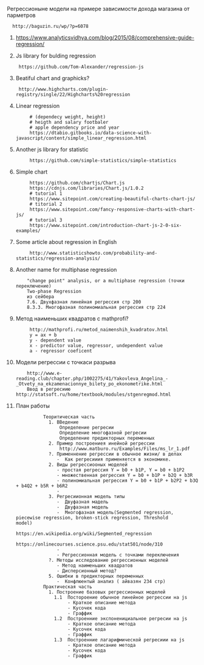 Регрессионыне модели на примере зависимости дохода магазина от парметров
      
      http://baguzin.ru/wp/?p=6078


1. https://www.analyticsvidhya.com/blog/2015/08/comprehensive-guide-regression/

2. Js library for bulding regression
      
        https://github.com/Tom-Alexander/regression-js
3. Beatiful chart and graphicks?
        
        http://www.highcharts.com/plugin-registry/single/22/Highcharts%20regression
4. Linear regression
            
            # (dependecy weight, height)
            # heigth and salary footbaler
            # apple dependency price and year 
            https://dtabio.gitbooks.io/data-science-with-javascript/content/simple_linear_regression.html
5. Another js library for statistic 
            
            https://github.com/simple-statistics/simple-statistics
6. Simple chart 
            
            https://github.com/chartjs/Chart.js
            https://cdnjs.com/libraries/Chart.js/1.0.2
            # tutorial 1
            https://www.sitepoint.com/creating-beautiful-charts-chart-js/
            # titorial 2
            https://www.sitepoint.com/fancy-responsive-charts-with-chart-js/
            # tutorial 3
            https://www.sitepoint.com/introduction-chart-js-2-0-six-examples/

7. Some article about regression in English
            
            http://www.statisticshowto.com/probability-and-statistics/regression-analysis/
            
            
8.  Another name for multiphase regression 
            
            "change point" analysis, or a multiphase regression (точки переключение)
            Two-phase Regression
            из сейбера
            7.6. Двухфазная линейная регрессия стр 200
            8.3.3. Многофазная полиномиальная регрессия стр 224
            
9. Метод наименьших квадратов с mathprofi?
            
            http://mathprofi.ru/metod_naimenshih_kvadratov.html
            y = ax + b
            y - dependent value 
            x - predictor value, regressor, undependent value
            a - regressor coeficent
10. Модели регрессии с точкаси разрыва
            
            http://www.e-reading.club/chapter.php/1002275/41/Yakovleva_Angelina_-_Otvety_na_ekzamenacionnye_bilety_po_ekonometrike.html
            Ввод в регресиию http://statsoft.ru/home/textbook/modules/stgenregmod.html
            
11. План работы
                  
                  Теоритическая часть
                    1. ВВедение 
                        Определение регресии
                        Определение многофазной регресии
                        Определение предикторных переменных
                    2. Пример построениея инейной регрессии
                        http://www.matburo.ru/Examples/Files/ms_lr_1.pdf    
                    ?. Применнение регрессии в обычное жизни/ в делах
                       -  Как регресииия применяется в экономике.
                    2. Виды регрессиооных моделей
                       - простая регрессия Y = b0 + b1P, Y = b0 + b1P2
                       - множественная регрессия Y = b0 + b1P + b2Q + b3R
                       - полиномиальная регрессия Y = b0 + b1P + b2P2 + b3Q + b4Q2 + b5R + b6R2
                       - 
                    3. Регресиионная модель типы
                       -  Двуфазная мадель
                       -  Двуфазная модель 
                       -  Многофазная модель(Segmented regression, piecewise regression, broken-stick regression, Threshold                          model)
                          https://en.wikipedia.org/wiki/Segmented_regression
                          https://onlinecourses.science.psu.edu/stat501/node/310
                       - 
                       - Регрессионная модель с точками переключения
                    ?. Методы исследование регрессионных моделей
                       - Метод наименьших квадратов
                       - Дисперсионный метод?
                    5. Ошибки в предикторных переменных 
                       -  Конфлюентый анализ ( айвазян 234 стр) 
                  Практическая часть
                    1. Построение базовых регрессионных моделей
                      1.1  Постороение обычное линейное регрессии на js
                           - Краткое описание метода
                           - Кусочек кода
                           - Граффик        
                      1.2  Построенние экспоненициальное регресии на js
                           - Краткое описание метода
                           - Кусочек кода
                           - Граффик  
                      1.3  Построенние лагарифмической регресиии на js
                           - Краткое описание метода
                           - Кусочек кода
                           - Граффик  
                      
                    
